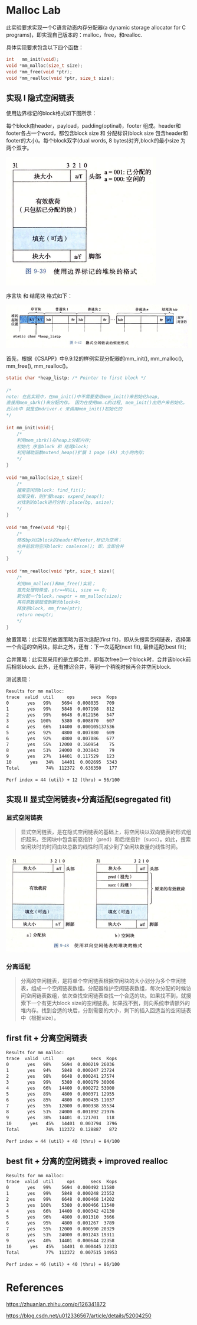# Malloc Lab
此实验要求实现一个C语言动态内存分配器(a dynamic storage allocator for C programs)，即实现自己版本的：malloc，free，和realloc.

具体实现要求包含以下四个函数：
```c
int   mm_init(void);
void *mm_malloc(size_t size);
void *mm_free(void *ptr);
void *mm_realloc(void *ptr, size_t size);
```

## 实现 I 隐式空闲链表


使用边界标记的block格式如下图所示：

每个block由header，payload，padding(optinal)，footer 组成。header和footer各占一个word，都包含block size 和 分配标识(block size 包含header和footer的大小)。每个block双字(dual words, 8 bytes)对齐,block的最小size 为 两个双字。

![block_format](images/block_format.PNG)

序言块 和 结尾块 格式如下：

![序言块](images/序言块.PNG)



首先，根据《CSAPP》中9.9.12的样例实现分配器的mm_init(), mm_malloc(), mm_free(), mm_realloc()。 

```C
static char *heap_listp; /* Pointer to first block */

/* 
note: 在此实现中，在mm_init()中不需要使用mem_init()来初始化heap, 
直接用mem_sbrk()来分配内存。 因为在使用mm.c的过程, mem_init()由用户来初始化。 
此lab中 就是由mdriver.c 来调用mem_init()初始化的 
*/

int mm_init(void){
    /*
    利用mem_sbrk()在heap上分配内存;
    初始化 序言block 和 结尾block;
    利用辅助函数extend_heap()扩展 1 page (4k) 大小的内存; 
    */
}

void *mm_malloc(size_t size){
    /*
    搜索空闲的block: find_fit(); 
    如果没有，则扩展heap: expend_heap();
    对找到的block进行分割：place(bp, asize);
    */
}

void *mm_free(void *bp){
    /*
    修改bp对应block的header和footer,标记为空闲；
    合并前后的空闲block: coalesce(); 即，立即合并
    */
}

void *mm_realloc(void *ptr, size_t size){
    /*
    利用mm_malloc()和mm_free()实现；
    首先处理特殊值，ptr==NULL, size == 0;
    新分配一个block，newptr = mm_malloc(size);
    再将原数据赋值到新的block中;
    释放原block, mm_free(ptr);
    return newptr;
    */
}
```

放置策略：此实现的放置策略为首次适配(first fit)，即从头搜索空闲链表，选择第一个合适的空闲块。除此之外，还有：下一次适配(next fit), 最佳适配(best fit);

合并策略：此实现采用的是立即合并，即每次free()一个block时，合并该block前后相邻block. 此外，还有推迟合并，等到一个稍晚时候再合并空闲block.

测试表现：

    Results for mm malloc:
    trace  valid  util     ops      secs  Kops
    0       yes   99%    5694  0.008035   709
    1       yes   99%    5848  0.007198   812
    2       yes   99%    6648  0.012156   547
    3       yes  100%    5380  0.008870   607
    4       yes   66%   14400  0.000105137536
    5       yes   92%    4800  0.007880   609
    6       yes   92%    4800  0.007086   677
    7       yes   55%   12000  0.160954    75
    8       yes   51%   24000  0.303843    79
    9       yes   27%   14401  0.117529   123
    10       yes   34%   14401  0.002695  5343
    Total          74%  112372  0.636350   177
    
    Perf index = 44 (util) + 12 (thru) = 56/100
    
## 实现 II 显式空闲链表+分离适配(segregated fit)


### 显式空闲链表
>显式空闲链表，是在隐式空闲链表的基础上，将空闲块以双向链表的形式组织起来。空闲块中包含前驱指针（pred）和后继指针（succ）。如此，搜索空闲块时的时间由块总数的线性时间减少到了空闲块数量的线性时间。

![explict list](images/explicit_list.PNG)

### 分离适配
>分离的空闲链表，是将单个空闲链表根据空闲块的大小划分为多个空闲链表，组成一个空闲链表数组。分配器维护空闲链表数组，每次分配的时候访问空闲链表数组，依次查找空闲链表查找一个合适的块。如果找不到，就搜索下一个有更大block size的空闲链表。如果找不到，则向系统申请额外的堆内存。找到合适的块后，分割需要的大小，剩下的插入回适当的空闲链表中（根据size）。

## first fit + 分离空闲链表

    Results for mm malloc:
    trace  valid  util     ops      secs  Kops
    0       yes   98%    5694  0.000219 26036
    1       yes   94%    5848  0.000247 23724
    2       yes   98%    6648  0.000241 27574
    3       yes   99%    5380  0.000179 30006
    4       yes   66%   14400  0.000272 53000
    5       yes   89%    4800  0.000371 12955
    6       yes   85%    4800  0.000435 11037
    7       yes   55%   12000  0.000338 35534
    8       yes   51%   24000  0.001092 21976
    9       yes   30%   14401  0.121701   118
    10       yes   45%   14401  0.003794  3796
    Total          74%  112372  0.128887   872

    Perf index = 44 (util) + 40 (thru) = 84/100

## best fit + 分离的空闲链表 + improved realloc
    Results for mm malloc:
    trace  valid  util     ops      secs  Kops
    0       yes   99%    5694  0.000492 11580
    1       yes   99%    5848  0.000248 23552
    2       yes   99%    6648  0.000468 14202
    3       yes  100%    5380  0.000466 11540
    4       yes   66%   14400  0.000342 42130
    5       yes   96%    4800  0.001310  3666
    6       yes   95%    4800  0.001267  3789
    7       yes   55%   12000  0.000590 20329
    8       yes   51%   24000  0.001243 19311
    9       yes   40%   14401  0.000644 22358
    10       yes   45%   14401  0.000445 32333
    Total          77%  112372  0.007515 14953

    Perf index = 46 (util) + 40 (thru) = 86/100
# References
https://zhuanlan.zhihu.com/p/126341872

https://blog.csdn.net/u012336567/article/details/52004250